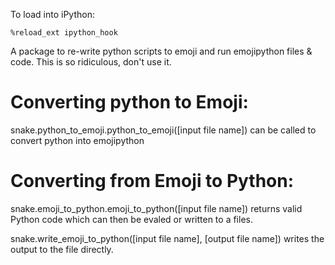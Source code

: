 To load into iPython:
 ```
 %reload_ext ipython_hook
```

A package to re-write python scripts to emoji and run emojipython files & code.
This is so ridiculous, don't use it.


Converting python to Emoji:
========
snake.python_to_emoji.python_to_emoji([input file name]) can be called to convert python into emojipython

Converting from Emoji to Python:
=======

snake.emoji_to_python.emoji_to_python([input file name])
returns valid Python code which can then be evaled or written to a files.

snake.write_emoji_to_python([input file name], [output file name]) writes the output to the file directly.


